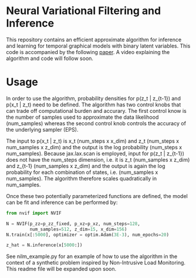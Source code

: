 # Neural Variational Filtering and Inference
This repository contains an efficient approximate algorithm for inference and learning for temporal graphical models with binary latent variables.
This code is accompanied by the following [paper](https://ieeexplore.ieee.org/abstract/document/8683552). A video explaining the algorithm and code will follow soon.

# Usage
In order to use the algorithm, probability densities for p(z_t | z_{t-1}) and p(x_t | z_t) need to be defined. The algorithm has two control knobs that can trade off computational burden and accurary. The first control know is the number of samples used to approximate the data likelihood (num_samples) whereas the second control knob controls the accuracy of the underlying sampler (EPS).

The input to p(x_t | z_t) is x_t (num_steps x x_dim) and z_t (num_steps x num_samples x z_dim) and the output is the log probability (num_steps x num_samples). Because jax.lax.scan is employed, input for p(z_t | z_{t-1}) does not have the num_steps dimension, i.e. it is z_t (num_samples x z_dim) and z_{t-1} (num_samples x z_dim) and the output is again the log probability for each combination of states, i.e. (num_samples x num_samples). The algorithm therefore scales quadratically in num_samples.

Once these two potentially parameterized functions are defined, the model can be fit and inference can be performed by:

```python
from nvif import NVIF

N = NVIF(p_zz=p_zz_fixed, p_xz=p_xz, num_steps=128,
         num_samples=512, z_dim=15, x_dim=156)
N.train(x[:5000], optimizer = optim.Adam(3E-3), num_epochs=20)

z_hat = N.inference(x[5000:])
```

See nilm_example.py for an example of how to use the algorithm in the context of a synthetic problem inspired by Non-Intrusive Load Monitoring. This readme file will be expanded upon soon.
